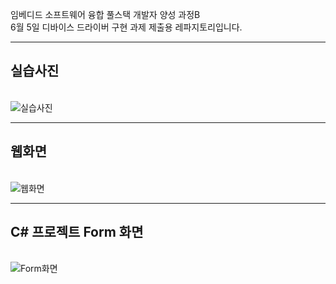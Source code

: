 <p><span>
임베디드 소프트웨어 융합 풀스택 개발자 양성 과정B <br/>
6월 5일 디바이스 드라이버 구현 과제 제출용 레파지토리입니다.
</span></p>
<hr/>

<p>
  <h2>실습사진</h2> <br/>
  <span>
    <img src="https://github.com/pakms980319/EMB-WEB-SENSOR-MODULETEST/assets/141478303/1d9cdde9-0819-40ce-865e-853a7ebb8b44" alt="실습사진" />
  </span>
</p>
<hr/>
<p>
  <h2>웹화면</h2> <br/>
  <span>
    <img src="https://github.com/pakms980319/EMB-WEB-SENSOR-MODULETEST/assets/141478303/0223bff7-9f35-428a-9aec-f7224c140557" alt="웹화면" />
  </span>
</p>
<hr/>
<p>
  <h2>C# 프로젝트 Form 화면</h2> <br/>
  <span>
    <img src="https://github.com/pakms980319/EMB-WEB-SENSOR-MODULETEST/assets/141478303/aea5ee13-da10-468a-a2c4-b6700dcaccf4" alt="Form화면" />
  </span>
</p>
